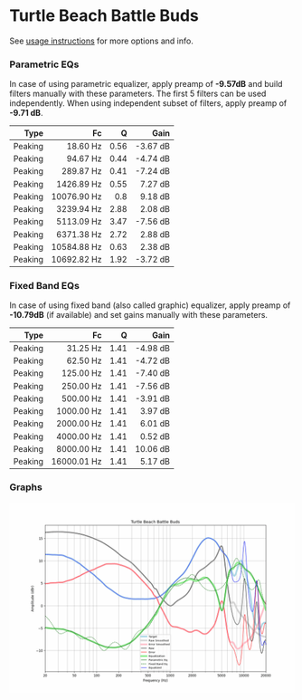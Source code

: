 # Turtle Beach Battle Buds
See [usage instructions](https://github.com/jaakkopasanen/AutoEq#usage) for more options and info.

### Parametric EQs
In case of using parametric equalizer, apply preamp of **-9.57dB** and build filters manually
with these parameters. The first 5 filters can be used independently.
When using independent subset of filters, apply preamp of **-9.71 dB**.

| Type    | Fc          |    Q | Gain     |
|--------:|------------:|-----:|---------:|
| Peaking | 18.60 Hz    | 0.56 | -3.67 dB |
| Peaking | 94.67 Hz    | 0.44 | -4.74 dB |
| Peaking | 289.87 Hz   | 0.41 | -7.24 dB |
| Peaking | 1426.89 Hz  | 0.55 | 7.27 dB  |
| Peaking | 10076.90 Hz | 0.8  | 9.18 dB  |
| Peaking | 3239.94 Hz  | 2.88 | 2.08 dB  |
| Peaking | 5113.09 Hz  | 3.47 | -7.56 dB |
| Peaking | 6371.38 Hz  | 2.72 | 2.88 dB  |
| Peaking | 10584.88 Hz | 0.63 | 2.38 dB  |
| Peaking | 10692.82 Hz | 1.92 | -3.72 dB |

### Fixed Band EQs
In case of using fixed band (also called graphic) equalizer, apply preamp of **-10.79dB**
(if available) and set gains manually with these parameters.

| Type    | Fc          |    Q | Gain     |
|--------:|------------:|-----:|---------:|
| Peaking | 31.25 Hz    | 1.41 | -4.98 dB |
| Peaking | 62.50 Hz    | 1.41 | -4.72 dB |
| Peaking | 125.00 Hz   | 1.41 | -7.40 dB |
| Peaking | 250.00 Hz   | 1.41 | -7.56 dB |
| Peaking | 500.00 Hz   | 1.41 | -3.91 dB |
| Peaking | 1000.00 Hz  | 1.41 | 3.97 dB  |
| Peaking | 2000.00 Hz  | 1.41 | 6.01 dB  |
| Peaking | 4000.00 Hz  | 1.41 | 0.52 dB  |
| Peaking | 8000.00 Hz  | 1.41 | 10.06 dB |
| Peaking | 16000.01 Hz | 1.41 | 5.17 dB  |

### Graphs
![](./Turtle%20Beach%20Battle%20Buds.png)